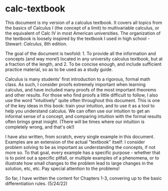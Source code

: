 # calc-textbook

This document is my version of a calculus textbook. It covers all topics from the basics of Calculus I (the concept of a limit) to multivariable calculus, or the equivalent of Calc IV in most American universities. The organization of the textbook is loosely inspired by the textbook I used in high school - Stewart: _Calculus_, 8th edition.

The goal of the document is twofold: 1. To provide all the information and concepts (and way more!) located in any university calculus textbook, but at a fraction of the length, and 2. To be concise enough, and include sufficient practice material, so as to be used as a study guide.

Calculus is many students' first introduction to a rigorous, formal math class. As such, I consider proofs extremely important when learning calculus, and have included many proofs of the most important theorems and other results. For those who find proofs a little difficult to follow, I also use the word "intuitively" quite often throughout this document. This is one of the key ideas in this book: train your intuition, and to use it as a tool to help you understand calculus. We can often use our intuition to get an informal sense of a concept, and comparing intuition with the formal results often brings great insight. (There will be times where our intuition is completely wrong, and that's ok!)

I have also written, from scratch, every single example in this document. Examples are an extension of the actual "textbook" itself: I consider problem solving to be as important as understanding the concepts, if not more so. To that goal, every example has a specific purpose - whether that is to point out a specific pitfall, or multiple examples of a phenomena, or to illustrate how small changes to the problem lead to large changes in the solution, etc, etc. Pay special attention to the problems!

So far, I have written the content for Chapters 1-3, convering up to the basic differentiation rules. (5/24/22)
